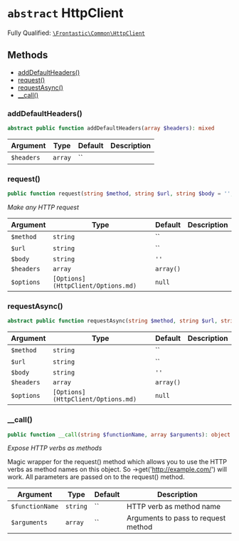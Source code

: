 # `abstract`  HttpClient

Fully Qualified: [`\Frontastic\Common\HttpClient`](../../src/php/HttpClient.php)




## Methods

* [addDefaultHeaders()](#addDefaultHeaders)
* [request()](#request)
* [requestAsync()](#requestAsync)
* [__call()](#call)


### addDefaultHeaders()


```php
abstract public function addDefaultHeaders(array $headers): mixed
```






Argument|Type|Default|Description
--------|----|-------|-----------
`$headers`|`array`|``|

### request()


```php
public function request(string $method, string $url, string $body = '', array $headers = array(), [Options](HttpClient/Options.md) $options = null): [Response](HttpClient/Response.md)
```


*Make any HTTP request*



Argument|Type|Default|Description
--------|----|-------|-----------
`$method`|`string`|``|
`$url`|`string`|``|
`$body`|`string`|`''`|
`$headers`|`array`|`array()`|
`$options`|`[Options](HttpClient/Options.md)`|`null`|

### requestAsync()


```php
abstract public function requestAsync(string $method, string $url, string $body = '', array $headers = array(), [Options](HttpClient/Options.md) $options = null): \GuzzleHttp\Promise\PromiseInterface
```






Argument|Type|Default|Description
--------|----|-------|-----------
`$method`|`string`|``|
`$url`|`string`|``|
`$body`|`string`|`''`|
`$headers`|`array`|`array()`|
`$options`|`[Options](HttpClient/Options.md)`|`null`|

### __call()


```php
public function __call(string $functionName, array $arguments): object
```


*Expose HTTP verbs as methods*

Magic wrapper for the request() method which allows you to use the HTTP
verbs as method names on this object. So ->get('http://example.com/')
will work. All parameters are passed on to the request() method.

Argument|Type|Default|Description
--------|----|-------|-----------
`$functionName`|`string`|``|HTTP verb as method name
`$arguments`|`array`|``|Arguments to pass to request method

